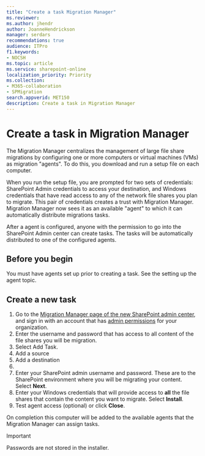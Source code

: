 ```yaml
---
title: "Create a task Migration Manager"
ms.reviewer: 
ms.author: jhendr
author: JoanneHendrickson
manager: serdars
recommendations: true
audience: ITPro
f1.keywords:
- NOCSH
ms.topic: article
ms.service: sharepoint-online
localization_priority: Priority
ms.collection: 
- M365-collaboration
- SPMigration
search.appverid: MET150
description: Create a task in Migration Manager
---
```


# Create a task in Migration Manager

The Migration Manager centralizes the management of large file share migrations by configuring one or more computers or virtual machines (VMs) as migration "agents". To do this, you download and run a setup file on each computer.  

When you run the setup file, you are prompted for two sets of credentials: SharePoint Admin credentials to access your destination, and Windows credentials that have read access to any of the network file shares you plan to migrate. This pair of credentials creates a trust with Migration Manager. Migration Manager now sees it as an available "agent" to which it can automatically distribute migrations tasks.

After a agent is configured, anyone with the permission to go into the SharePoint Admin center can create tasks. The tasks will be automatically distributed to one of the configured agents.


## Before you begin
 
You must have agents set up prior to creating a task. See the setting up the agent topic.





## Create a new task

1. Go to the [Migration Manager page of the new SharePoint admin center](https://admin.microsoft.com/sharepoint?page=migrationCenter&modern), and sign in with an account that has [admin permissions](/sharepoint/sharepoint-admin-role) for your organization.
2. Enter the username and password that has access to all content of the file shares you will be migration.
3. Select Add Task.
4. Add a source
5. Add a destination
6. 
7. Enter your SharePoint admin username and password. These are to the SharePoint environment where you will be migrating your content. Select **Next**.
8. Enter your Windows credentials that will provide access to **all** the file shares that contain the content you want to migrate. Select **Install**.
9. Test agent access (optional) or click **Close**.

On completion this computer will be added to the available agents that the Migration Manager can assign tasks.

>[!Important]
> Passwords are not stored in the installer.

